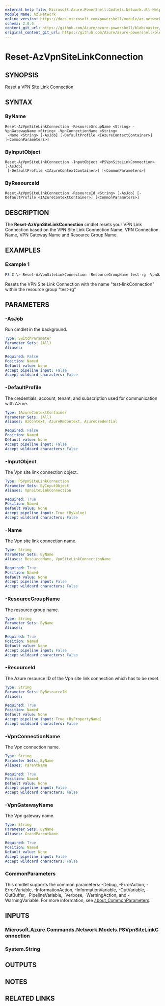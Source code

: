 ```yaml
---
external help file: Microsoft.Azure.PowerShell.Cmdlets.Network.dll-Help.xml
Module Name: Az.Network
online version: https://docs.microsoft.com/powershell/module/az.network/reset-azvpnsitelinkconnection
schema: 2.0.0
content_git_url: https://github.com/Azure/azure-powershell/blob/master/src/Network/Network/help/Reset-AzVpnSiteLinkConnection.md
original_content_git_url: https://github.com/Azure/azure-powershell/blob/master/src/Network/Network/help/Reset-AzVpnSiteLinkConnection.md
---
```


# Reset-AzVpnSiteLinkConnection

## SYNOPSIS
Reset a VPN Site Link Connection

## SYNTAX

### ByName
```
Reset-AzVpnSiteLinkConnection -ResourceGroupName <String> -VpnGatewayName <String> -VpnConnectionName <String>
 -Name <String> [-AsJob] [-DefaultProfile <IAzureContextContainer>] [<CommonParameters>]
```

### ByInputObject
```
Reset-AzVpnSiteLinkConnection -InputObject <PSVpnSiteLinkConnection> [-AsJob]
 [-DefaultProfile <IAzureContextContainer>] [<CommonParameters>]
```

### ByResourceId
```
Reset-AzVpnSiteLinkConnection -ResourceId <String> [-AsJob] [-DefaultProfile <IAzureContextContainer>] [<CommonParameters>]
```

## DESCRIPTION
The **Reset-AzVpnSiteLinkConnection** cmdlet resets your VPN Link Connection based on the VPN Site Link Connection Name, VPN Connection Name, VPN Gateway Name and Resource Group Name.

## EXAMPLES

### Example 1
```powershell
PS C:\> Reset-AzVpnSiteLinkConnection -ResourceGroupName test-rg -VpnGatewayName test-gateway -VpnConnectionName test-connection -ResourceName test-linkConnection
```

Resets the VPN Site Link Connection with the name "test-linkConnection" within the resource group "test-rg"

## PARAMETERS

### -AsJob
Run cmdlet in the background.

```yaml
Type: SwitchParameter
Parameter Sets: (All)
Aliases:

Required: False
Position: Named
Default value: None
Accept pipeline input: False
Accept wildcard characters: False
```

### -DefaultProfile
The credentials, account, tenant, and subscription used for communication with Azure.

```yaml
Type: IAzureContextContainer
Parameter Sets: (All)
Aliases: AzContext, AzureRmContext, AzureCredential

Required: False
Position: Named
Default value: None
Accept pipeline input: False
Accept wildcard characters: False
```

### -InputObject
The Vpn site link connection object.

```yaml
Type: PSVpnSiteLinkConnection
Parameter Sets: ByInputObject
Aliases: VpnSiteLinkConnection

Required: True
Position: Named
Default value: None
Accept pipeline input: True (ByValue)
Accept wildcard characters: False
```

### -Name
The Vpn site link connection name.

```yaml
Type: String
Parameter Sets: ByName
Aliases: ResourceName, VpnSiteLinkConnectionName

Required: True
Position: Named
Default value: None
Accept pipeline input: False
Accept wildcard characters: False
```

### -ResourceGroupName
The resource group name.

```yaml
Type: String
Parameter Sets: ByName
Aliases:

Required: True
Position: Named
Default value: None
Accept pipeline input: False
Accept wildcard characters: False
```

### -ResourceId
The Azure resource ID of the Vpn site link connection which has to be reset.

```yaml
Type: String
Parameter Sets: ByResourceId
Aliases:

Required: True
Position: Named
Default value: None
Accept pipeline input: True (ByPropertyName)
Accept wildcard characters: False
```

### -VpnConnectionName
The Vpn connection name.

```yaml
Type: String
Parameter Sets: ByName
Aliases: ParentName

Required: True
Position: Named
Default value: None
Accept pipeline input: False
Accept wildcard characters: False
```

### -VpnGatewayName
The Vpn gateway name.

```yaml
Type: String
Parameter Sets: ByName
Aliases: GrandParentName

Required: True
Position: Named
Default value: None
Accept pipeline input: False
Accept wildcard characters: False
```

### CommonParameters
This cmdlet supports the common parameters: -Debug, -ErrorAction, -ErrorVariable, -InformationAction, -InformationVariable, -OutVariable, -OutBuffer, -PipelineVariable, -Verbose, -WarningAction, and -WarningVariable. For more information, see [about_CommonParameters](http://go.microsoft.com/fwlink/?LinkID=113216).

## INPUTS

### Microsoft.Azure.Commands.Network.Models.PSVpnSiteLinkConnection

### System.String

## OUTPUTS

## NOTES

## RELATED LINKS